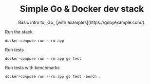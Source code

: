 <h1 align="center">
	Simple Go & Docker dev stack
</h1>

<p align="center">
	Basic intro to _Go_ [with examples](https://gobyexample.com/).
</p>

Run the stack

    docker-compose run --rm app

Run tests

    docker-compose run --rm app go test

Run tests with benchmarks

    docker-compose run --rm app go test -bench .

